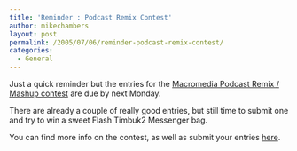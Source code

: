 ```yaml
---
title: 'Reminder : Podcast Remix Contest'
author: mikechambers
layout: post
permalink: /2005/07/06/reminder-podcast-remix-contest/
categories:
  - General
---
```



Just a quick reminder but the entries for the [Macromedia Podcast Remix / Mashup contest][1] are due by next Monday.

There are already a couple of really good entries, but still time to submit one and try to win a sweet Flash Timbuk2 Messenger bag.

You can find more info on the contest, as well as submit your entries [here][1].

 [1]: /mesh/archives/2005/06/contest_macrome.cfm